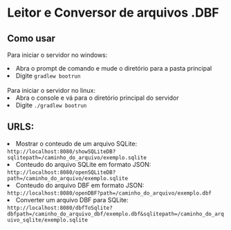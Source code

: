 # Leitor e Conversor de arquivos .DBF
## Como usar
Para iniciar o servidor no windows:
<li>Abra o prompt de comando e mude o diretório para a pasta principal
<li>Digite <code>gradlew bootrun</code></li>
<br>
Para iniciar o servidor no linux:
<li>Abra o console e vá para o diretório principal do servidor
<li>Digite <code>./gradlew bootrun</code>

## URLS:
<li>Mostrar o conteudo de um arquivo SQLite: <code>http://localhost:8080/showSQLiteDB?sqlitepath=/caminho_do_arquivo/exemplo.sqlite</code>
<li>Conteudo do arquivo SQLite em formato JSON: <code>http://localhost:8080/openSQLiteDB?path=/caminho_do_arquivo/exemplo.sqlite</code>
<li>Conteudo do arquivo DBF em formato JSON: <code>http://localhost:8080/openDBF?path=/caminho_do_arquivo/exemplo.dbf</code>
<li>Converter um arquivo DBF para SQLite: <code>http://localhost:8080/dbfToSqlite?dbfpath=/caminho_do_arquivo_dbf/exemplo.dbf&sqlitepath=/caminho_do_arquivo_sqlite/exemplo.sqlite</code> 

